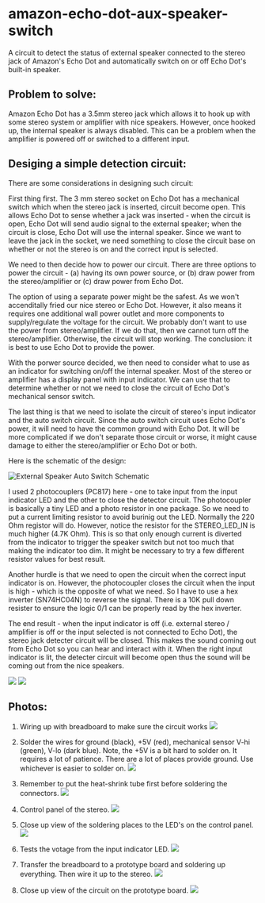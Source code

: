 # amazon-echo-dot-aux-speaker-switch
A circuit to detect the status of external speaker connected to the stereo jack of Amazon's Echo Dot and automatically switch on or off Echo Dot's built-in speaker.

## Problem to solve: 
Amazon Echo Dot has a 3.5mm stereo jack which allows it to hook up with some stereo system or amplifier with nice speakers.  However, once hooked up, the internal speaker is always disabled.  This can be a problem when the amplifier is powered off or switched to a different input.

## Desiging a simple detection circuit:
There are some considerations in designing such circuit:

First thing first.  The 3 mm stereo socket on Echo Dot has a mechanical switch which when the stereo jack is inserted, circuit become open.  This allows Echo Dot to sense whether a jack was inserted - when the circuit is open, Echo Dot will send audio signal to the external speaker; when the circuit is close, Echo Dot will use the internal speaker.  Since we want to leave the jack in the socket, we need something to close the circuit base on whether or not the stereo is on and the correct input is selected.

We need to then decide how to power our circuit.  There are three options to power the circuit - (a) having its own power source, or (b) draw power from the stereo/amplifier or (c) draw power from Echo Dot.  

The option of using a separate power might be the safest.  As we won't accenditally fried our nice stereo or Echo Dot.  However, it also means it requires one additional wall power outlet and more components to supply/regulate the voltage for the circuit.  We probably don't want to use the power from stereo/amplifier.  If we do that, then we cannot turn off the stereo/amplifier.  Otherwise, the circuit will stop working.  The conclusion: it is best to use Echo Dot to provide the power.

With the porwer source decided, we then need to consider what to use as an indicator for switching on/off the internal speaker.  Most of the stereo or amplifier has a display panel with input indicator.  We can use that to determine whether or not we need to close the circuit of Echo Dot's mechanical sensor switch.

The last thing is that we need to isolate the circuit of stereo's input indicator and the auto switch circuit.  Since the auto switch circuit uses Echo Dot's power, it will need to have the common ground with Echo Dot.  It will be more complicated if we don't separate those circuit or worse, it might cause damage to either the stereo/amplifier or Echo Dot or both.  

Here is the schematic of the design:

![External Speaker Auto Switch Schematic](images/AutoIntSpkSwitch-schematic.png)

I used 2 photocouplers (PC817) here - one to take input from the input indicator LED and the other to close the detector circuit.  The photocoupler is basically a tiny LED and a photo resistor in one package.  So we need to put a current limiting resistor to avoid burinig out the LED.  Normally the 220 Ohm registor will do.   However, notice the resistor for the STEREO_LED_IN is much higher (4.7K Ohm).  This is so that only enough current is diverted from the indicator to trigger the speaker switch but not too much that making the indicator too dim.  It might be necessary to try a few different resistor values for best result.

Another hurdle is that we need to open the circuit when the correct input indicator is on.  However, the photocoupler closes the circuit when the input is high - which is the opposite of what we need.  So I have to use a hex inverter (SN74HC04N) to reverse the signal.  There is a 10K pull down resister to ensure the logic 0/1 can be properly read by the hex inverter.

The end result - when the input indicator is off (i.e. external stereo / amplifier is off or the input selected is not connected to Echo Dot), the stereo jack detecter circuit will be closed.  This makes the sound coming out from Echo Dot so you can hear and interact with it.  When the right input indicator is lit, the detecter circuit will become open thus the sound will be coming out from the nice speakers.

![](images/AutoIntSpkSwitch-wiring.png)
![](images/AutoIntSpkSwitch-prototype.JPG)

## Photos:

1. Wiring up with breadboard to make sure the circuit works
![](images/01_breadboard_wire_up.JPG)

2. Solder the wires for ground (black), +5V (red), mechanical sensor V-hi (green), V-lo (dark blue).  Note, the +5V is a bit hard to solder on.  It requires a lot of patience.  There are a lot of places provide ground.  Use whichever is easier to solder on.
![](images/02_echo_dot_wiring.JPG)

3. Remember to put the heat-shrink tube first before soldering the connectors.
![](images/03_echo_dot_reassembled.JPG)

4. Control panel of the stereo.
![](images/04_stereo_control_panel.JPG)

5. Close up view of the soldering places to the LED's on the control panel.
![](images/05_stereo_control_panel_close_up.JPG)

6. Tests the votage from the input indicator LED.
![](images/06_stereo_input_indicator_voltage.JPG)

7. Transfer the breadboard to a prototype board and soldering up everything.  Then wire it up to the stereo.
![](images/07_final_wire_up.JPG)

8. Close up view of the circuit on the prototype board.
![](images/08_close_up.JPG)

